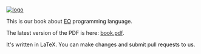 #

[![logo](https://www.objectionary.com/cactus.svg)](https://www.objectionary.com/cactus.svg)

This is our book about [EO](https://www.eolang.org) programming language.

The latest version of the PDF is here: [book.pdf](https://www.objectionary.com/eo-book/book.pdf).

It's written in LaTeX. You can make changes and submit pull requests to us.
